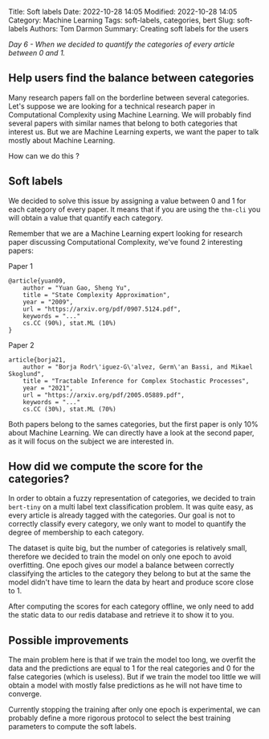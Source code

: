 Title: Soft labels
Date: 2022-10-28 14:05
Modified: 2022-10-28 14:05
Category: Machine Learning
Tags: soft-labels, categories, bert
Slug: soft-labels
Authors: Tom Darmon
Summary: Creating soft labels for the users

_Day 6  - When we decided to quantify the categories of every article between 0 and 1._

## Help users find the balance between categories

Many research papers fall on the borderline between several categories. Let's suppose we are looking for a technical research paper in Computational Complexity using Machine Learning. We will probably find several papers with similar names that belong to both categories that interest us. But we are Machine Learning experts, we want the paper to talk mostly about Machine Learning.

How can we do this ?

## Soft labels

We decided to solve this issue by assigning a value between 0 and 1 for each category of every paper. It means that if you are using the `thm-cli` you will obtain a value that quantify each category.

Remember that we are a Machine Learning expert looking for research paper discussing Computational Complexity, we've found 2 interesting papers:

Paper 1

```
@article{yuan09,
    author = "Yuan Gao, Sheng Yu",
    title = "State Complexity Approximation",
    year = "2009",
    url = "https://arxiv.org/pdf/0907.5124.pdf",
    keywords = "..."
    cs.CC (90%), stat.ML (10%)
}
```

Paper 2

```
article{borja21,
    author = "Borja Rodr\'iguez-G\'alvez, Germ\'an Bassi, and Mikael Skoglund",
    title = "Tractable Inference for Complex Stochastic Processes",
    year = "2021",
    url = "https://arxiv.org/pdf/2005.05889.pdf",
    keywords = "..."
    cs.CC (30%), stat.ML (70%)
```


Both papers belong to the sames categories, but the first paper is only 10% about Machine Learning. We can directly have a look at the second paper, as it will focus on the subject we are interested in.


## How did we compute the score for the categories?


In order to obtain a fuzzy representation of categories, we decided to train `bert-tiny` on a multi label text classification problem. It was quite easy, as every article is already tagged with the categories. Our goal is not to correctly classify every category, we only want to model to quantify the degree of membership to each category.

The dataset is quite big, but the number of categories is relatively small, therefore we decided to train the model on only one epoch to avoid overfitting. One epoch gives our model a balance between correctly classifying the articles to the category they belong to but at the same the model didn't have time to learn the data by heart and produce score close to 1.

After computing the scores for each category offline, we only need to add the static data to our redis database and retrieve it to show it to you.

## Possible improvements

The main problem here is that if we train the model too long, we overfit the data and the predictions are equal to 1 for the real categories and 0 for the false categories (which is useless). But if we train the model too little we will obtain a model with mostly false predictions as he will not have time to converge.

Currently stopping the training after only one epoch is experimental, we can probably define a more rigorous protocol to select the best training parameters to compute the soft labels.